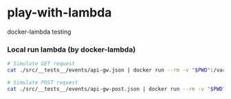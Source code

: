 # play-with-lambda
docker-lambda testing

### Local run lambda (by docker-lambda)

```sh
# Simulate GET request
cat ./src/__tests__/events/api-gw.json | docker run --rm -v "$PWD":/var/task -i -e DOCKER_LAMBDA_USE_STDIN=1 lambci/lambda:nodejs8.10 example/index.handler

# Simulate POST request
cat ./src/__tests__/events/api-gw-post.json | docker run --rm -v "$PWD":/var/task -i -e DOCKER_LAMBDA_USE_STDIN=1 lambci/lambda:nodejs8.10 example/index.handler
```
